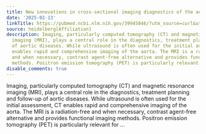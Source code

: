 ```yaml
---
title: New innovations in cross-sectional imaging diagnostics of the aorta
date: '2025-02-13'
linkTitle: https://pubmed.ncbi.nlm.nih.gov/39945846/?utm_source=curl&utm_medium=rss&utm_campaign=pubmed-2&utm_content=1FakS-2QOkCT8HsMOQP1bCRQ4YzyumYOmxmF0moLsQ3dFB1E9V&fc=20220326224207&ff=20250213170915&v=2.18.0.post9+e462414
source: heidelberg[Affiliation]
description: Imaging, particularly computed tomography (CT) and magnetic resonance
  imaging (MRI), plays a central role in the diagnostics, treatment planning and follow-up
  of aortic diseases. While ultrasound is often used for the initial assessment, CT
  enables rapid and comprehensive imaging of the aorta. The MRI is a radiation-free
  and when necessary, contrast agent-free alternative and provides functional imaging
  methods. Positron emission tomography (PET) is particularly relevant for ...
disable_comments: true
---
```

Imaging, particularly computed tomography (CT) and magnetic resonance imaging (MRI), plays a central role in the diagnostics, treatment planning and follow-up of aortic diseases. While ultrasound is often used for the initial assessment, CT enables rapid and comprehensive imaging of the aorta. The MRI is a radiation-free and when necessary, contrast agent-free alternative and provides functional imaging methods. Positron emission tomography (PET) is particularly relevant for ...